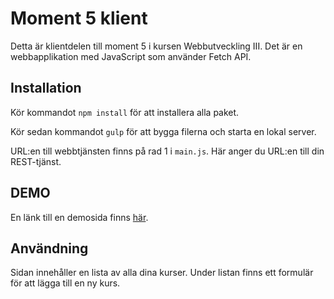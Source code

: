 # Moment 5 klient
Detta är klientdelen till moment 5 i kursen Webbutveckling III. Det är en webbapplikation med JavaScript som använder Fetch API.

## Installation
Kör kommandot `npm install` för att installera alla paket.

Kör sedan kommandot `gulp` för att bygga filerna och starta en lokal server.

URL:en till webbtjänsten finns på rad 1 i `main.js`. Här anger du URL:en till din REST-tjänst.

## DEMO
En länk till en demosida finns [här](http://studenter.miun.se/~katr1900/dt173g/moment5/).

## Användning
Sidan innehåller en lista av alla dina kurser. Under listan finns ett formulär för att lägga till en ny kurs.